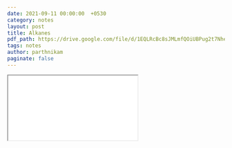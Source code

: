 ```yaml
---
date: 2021-09-11 00:00:00  +0530
category: notes
layout: post
title: Alkanes
pdf_path: https://drive.google.com/file/d/1EQLRcBc8sJMLmfQOiUBPug2t7Nhelkmv/preview?usp=sharing
tags: notes
author: parthnikam
paginate: false
---
```


<iframe class="embed-pdf" src="{{ page.pdf_path }}#toolbar=0" seamless="seamless" scrolling="no" style="overflow:hidden"></iframe>
